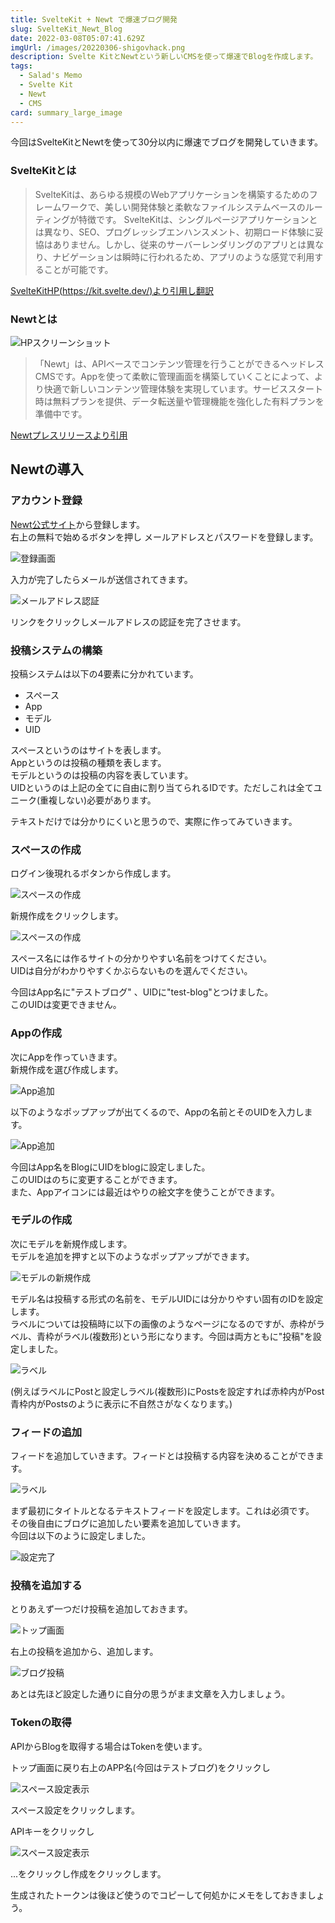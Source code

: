 ```yaml
---
title: SvelteKit + Newt で爆速ブログ開発
slug: SvelteKit_Newt_Blog
date: 2022-03-08T05:07:41.629Z
imgUrl: /images/20220306-shigovhack.png
description: Svelte KitとNewtという新しいCMSを使って爆速でBlogを作成します。
tags:
  - Salad's Memo
  - Svelte Kit
  - Newt
  - CMS
card: summary_large_image
---
```

今回はSvelteKitとNewtを使って30分以内に爆速でブログを開発していきます。

### SvelteKitとは
> SvelteKitは、あらゆる規模のWebアプリケーションを構築するためのフレームワークで、美しい開発体験と柔軟なファイルシステムベースのルーティングが特徴です。
> SvelteKitは、シングルページアプリケーションとは異なり、SEO、プログレッシブエンハンスメント、初期ロード体験に妥協はありません。しかし、従来のサーバーレンダリングのアプリとは異なり、ナビゲーションは瞬時に行われるため、アプリのような感覚で利用することが可能です。

[SvelteKitHP(https://kit.svelte.dev/)より引用し翻訳](https://kit.svelte.dev/)

### Newtとは
![HPスクリーンショット](/blog/2021/04/SvelteKit_Newt_Blog/SvelteKit_Newt_Blog_1.png)
> 「Newt」は、APIベースでコンテンツ管理を行うことができるヘッドレスCMSです。Appを使って柔軟に管理画面を構築していくことによって、より快適で新しいコンテンツ管理体験を実現しています。サービススタート時は無料プランを提供、データ転送量や管理機能を強化した有料プランを準備中です。

[Newtプレスリリースより引用](https://prtimes.jp/main/html/rd/p/000000002.000095676.html)

## Newtの導入
### アカウント登録
[Newt公式サイト](https://www.newt.so/)から登録します。  
右上の無料で始めるボタンを押し メールアドレスとパスワードを登録します。

![登録画面](/blog/2021/04/SvelteKit_Newt_Blog/SvelteKit_Newt_Blog_2.png)

入力が完了したらメールが送信されてきます。

![メールアドレス認証](/blog/2021/04/SvelteKit_Newt_Blog/SvelteKit_Newt_Blog_3.png)

リンクをクリックしメールアドレスの認証を完了させます。

### 投稿システムの構築
投稿システムは以下の4要素に分かれています。

- スペース
- App
- モデル
- UID

スペースというのはサイトを表します。  
Appというのは投稿の種類を表します。  
モデルというのは投稿の内容を表しています。  
UIDというのは上記の全てに自由に割り当てられるIDです。ただしこれは全てユニーク(重複しない)必要があります。

テキストだけでは分かりにくいと思うので、実際に作ってみていきます。

### スペースの作成
ログイン後現れるボタンから作成します。

![スペースの作成](/blog/2021/04/SvelteKit_Newt_Blog/SvelteKit_Newt_Blog_4.png)

新規作成をクリックします。

![スペースの作成](/blog/2021/04/SvelteKit_Newt_Blog/SvelteKit_Newt_Blog_5.png)

スペース名には作るサイトの分かりやすい名前をつけてください。  
UIDは自分がわかりやすくかぶらないものを選んでください。

今回はApp名に"テストブログ" 、UIDに"test-blog"とつけました。  
このUIDは変更できません。

### Appの作成
次にAppを作っていきます。  
新規作成を選び作成します。

![App追加](/blog/2021/04/SvelteKit_Newt_Blog/SvelteKit_Newt_Blog_6.png)

以下のようなポップアップが出てくるので、Appの名前とそのUIDを入力します。

![App追加](/blog/2021/04/SvelteKit_Newt_Blog/SvelteKit_Newt_Blog_7.png)

今回はApp名をBlogにUIDをblogに設定しました。  
このUIDはのちに変更することができます。  
また、Appアイコンには最近はやりの絵文字を使うことができます。

### モデルの作成
次にモデルを新規作成します。  
モデルを追加を押すと以下のようなポップアップができます。

![モデルの新規作成](/blog/2021/04/SvelteKit_Newt_Blog/SvelteKit_Newt_Blog_9.png)

モデル名は投稿する形式の名前を、モデルUIDには分かりやすい固有のIDを設定します。  
ラベルについては投稿時に以下の画像のようなページになるのですが、赤枠がラベル、青枠がラベル(複数形)という形になります。今回は両方ともに"投稿"を設定しました。

![ラベル](/blog/2021/04/SvelteKit_Newt_Blog/SvelteKit_Newt_Blog_10.png)

(例えばラベルにPostと設定しラベル(複数形)にPostsを設定すれば赤枠内がPost青枠内がPostsのように表示に不自然さがなくなります。)

### フィードの追加
フィードを追加していきます。フィードとは投稿する内容を決めることができます。

![ラベル](/blog/2021/04/SvelteKit_Newt_Blog/SvelteKit_Newt_Blog_11.png)

まず最初にタイトルとなるテキストフィードを設定します。これは必須です。  
その後自由にブログに追加したい要素を追加していきます。  
今回は以下のように設定しました。

![設定完了](/blog/2021/04/SvelteKit_Newt_Blog/SvelteKit_Newt_Blog_12.png)

### 投稿を追加する
とりあえず一つだけ投稿を追加しておきます。

![トップ画面](/blog/2021/04/SvelteKit_Newt_Blog/SvelteKit_Newt_Blog_13.png)

右上の投稿を追加から、追加します。

![ブログ投稿](/blog/2021/04/SvelteKit_Newt_Blog/SvelteKit_Newt_Blog_14.png)

あとは先ほど設定した通りに自分の思うがまま文章を入力しましょう。

### Tokenの取得
APIからBlogを取得する場合はTokenを使います。

トップ画面に戻り右上のAPP名(今回はテストブログ)をクリックし

![スペース設定表示](/blog/2021/04/SvelteKit_Newt_Blog/SvelteKit_Newt_Blog_15.png)

スペース設定をクリックします。

APIキーをクリックし

![スペース設定表示](/blog/2021/04/SvelteKit_Newt_Blog/SvelteKit_Newt_Blog_16.png)

...をクリックし作成をクリックします。

生成されたトークンは後ほど使うのでコピーして何処かにメモをしておきましょう。